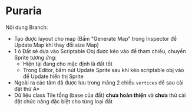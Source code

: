 # Puraria
 
Nội dung Branch:
- Tạo được layout cho map (Bấm "Generate Map" trong Inspector để Update Map khi thay đổi size Map)
- 1 ô Đất sẽ dựa vào Scriptable Obj được kéo vào để tham chiếu, chuyển Sprite tương ứng:
  + Hiện tại đang cho mặc định là đất tốt
  + Trong Editor, bấm nút Update Sprite sau khi kéo scriptable obj vào để Update hiển thị Sprite
- Ngoài ra các tâm đã được lưu trong mảng 2 chiều `vertices` để sau cài đặt thử A*
- Dữ liệu class Tile tổng (base của đất) **chưa hoàn thiện** và **chưa** thử cài đặt chức năng đặc biệt cho từng loại đất
